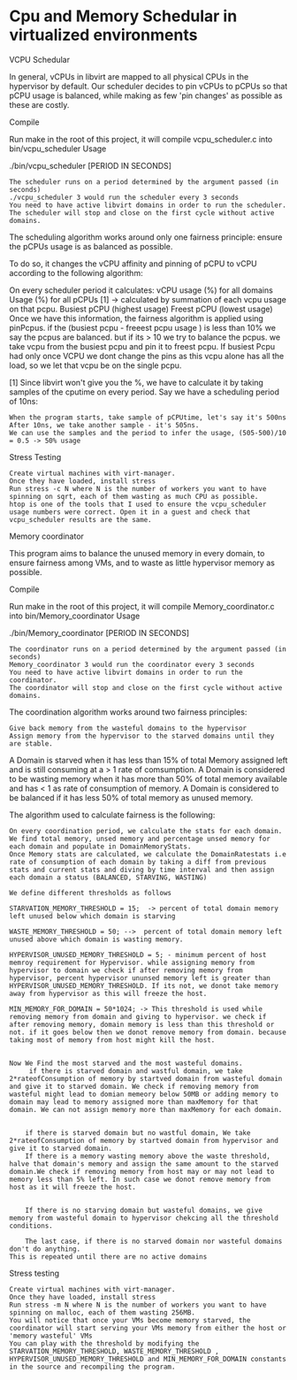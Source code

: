 # Cpu and Memory Schedular in virtualized environments

VCPU Schedular

In general, vCPUs in libvirt are mapped to all physical CPUs in the hypervisor by default. Our scheduler decides to pin vCPUs to pCPUs so that pCPU usage is balanced, while making as few 'pin changes' as possible as these are costly.

Compile

Run make in the root of this project, it will compile vcpu_scheduler.c into bin/vcpu_scheduler
Usage

./bin/vcpu_scheduler [PERIOD IN SECONDS]

    The scheduler runs on a period determined by the argument passed (in seconds)
    ./vcpu_scheduler 3 would run the scheduler every 3 seconds
    You need to have active libvirt domains in order to run the scheduler.
    The scheduler will stop and close on the first cycle without active domains.

The scheduling algorithm works around only one fairness principle: ensure the pCPUs usage is as balanced as possible.

To do so, it changes the vCPU affinity and pinning of pCPU to vCPU according to the following algorithm:

On every scheduler period it calculates:
       vCPU usage (%) for all domains
       Usage (%) for all pCPUs [1] -> calculated by summation of each vcpu usage on that pcpu.
       Busiest pCPU (highest usage)
       Freest pCPU (lowest usage)
Once we have this information, the fairness algorithm is applied using pinPcpus.
        if the (busiest pcpu - freeest pcpu usage ) is less than 10% we say the pcpus are balanced.
        but if its > 10 we try to balance the pcpus. we take vcpu from the busiest pcpu and pin it to freest pcpu. 
        If busiest Pcpu had only once VCPU we dont change the pins as this vcpu alone has all the load, so we let that vcpu be on the single pcpu.


[1] Since libvirt won't give you the %, we have to calculate it by taking samples of the cputime on every period. Say we have a scheduling period of 10ns:

    When the program starts, take sample of pCPUtime, let's say it's 500ns
    After 10ns, we take another sample - it's 505ns.
    We can use the samples and the period to infer the usage, (505-500)/10 = 0.5 -> 50% usage

Stress Testing

    Create virtual machines with virt-manager.
    Once they have loaded, install stress
    Run stress -c N where N is the number of workers you want to have spinning on sqrt, each of them wasting as much CPU as possible.
    htop is one of the tools that I used to ensure the vcpu_scheduler usage numbers were correct. Open it in a guest and check that vcpu_scheduler results are the same.

Memory coordinator

This program aims to balance the unused memory in every domain, to ensure fairness among VMs, and to waste as little hypervisor memory as possible.

Compile

Run make in the root of this project, it will compile Memory_coordinator.c into bin/Memory_coordinator
Usage

./bin/Memory_coordinator [PERIOD IN SECONDS]

    The coordinator runs on a period determined by the argument passed (in seconds)
    Memory_coordinator 3 would run the coordinator every 3 seconds
    You need to have active libvirt domains in order to run the coordinator.
    The coordinator will stop and close on the first cycle without active domains.

The coordination algorithm works around two fairness principles:

    Give back memory from the wasteful domains to the hypervisor
    Assign memory from the hypervisor to the starved domains until they are stable.

A Domain is starved when it has less than 15% of total Memory assigned left and is still consuming at a > 1 rate of comsumption. 
A Domain is considered to be wasting memory when it has more than 50% of total memory available and has < 1 as  rate of consumption of memory.
A Domain is considered to be balanced if it has less 50% of total memory as unused memory. 

The algorithm used to calculate fairness is the following:

    On every coordination period, we calculate the stats for each domain. We find total memory, unsed memory and percentage unsed memory for each domain and populate in DomainMemoryStats.
    Once Memory stats are calculated, we calculate the DomainRatestats i.e rate of consumption of each domain by taking a diff from previous stats and current stats and diving by time interval and then assign each domain a status (BALANCED, STARVING, WASTING)

    We define different thresholds as follows 

    STARVATION_MEMORY_THRESHOLD = 15;  -> percent of total domain memory left unused below which domain is starving

    WASTE_MEMORY_THRESHOLD = 50; -->  percent of total domain memory left unused above which domain is wasting memory.

    HYPERVISOR_UNUSED_MEMORY_THRESHOLD = 5; - minimum percent of host memroy requirement for Hypervisor. while assigning memory from hypervisor to domain we check if after removing memory from hypervisor, percent hypervisor ununsed memory left is greater than HYPERVISOR_UNUSED_MEMORY_THRESHOLD. If its not, we donot take memory away from hypervisor as this will freeze the host.

    MIN_MEMORY_FOR_DOMAIN = 50*1024; -> This threshold is used while removing memory from domain and giving to hypervisor. we check if after removing memory, domain memory is less than this threshold or not. if it goes below then we donot remove memory from domain. because taking most of memory from host might kill the host.


    Now We Find the most starved and the most wasteful domains.
         if there is starved domain and wastful domain, we take  2*rateofConsumption of memory by startved domain from wasteful domain and give it to starved domain. We check if removing memory from wasteful might lead to domian memeory below 50MB or adding memory to domain may lead to memory assigned more than maxMemory for that domain. We can not assign memory more than maxMemory for each domain.


        if there is starved domain but no wastful domain, We take 2*rateofConsumption of memory by startved domain from hypervisor and give it to starved domain. 
        If there is a memory wasting memory above the waste threshold, halve that domain's memory and assign the same amount to the starved domain.We check if removing memory from host may or may not lead to memory less than 5% left. In such case we donot remove memory from host as it will freeze the host.


        If there is no starving domain but wasteful domains, we give memory from wasteful domain to hypervisor chekcing all the threshold conditions.

        The last case, if there is no starved domain nor wasteful domains don't do anything.
    This is repeated until there are no active domains

Stress testing

    Create virtual machines with virt-manager.
    Once they have loaded, install stress
    Run stress -m N where N is the number of workers you want to have spinning on malloc, each of them wasting 256MB.
    You will notice that once your VMs become memory starved, the coordinator will start serving your VMs memory from either the host or 'memory wasteful' VMs
    You can play with the threshold by modifying the STARVATION_MEMORY_THRESHOLD, WASTE_MEMORY_THRESHOLD , HYPERVISOR_UNUSED_MEMORY_THRESHOLD and MIN_MEMORY_FOR_DOMAIN constants in the source and recompiling the program.
